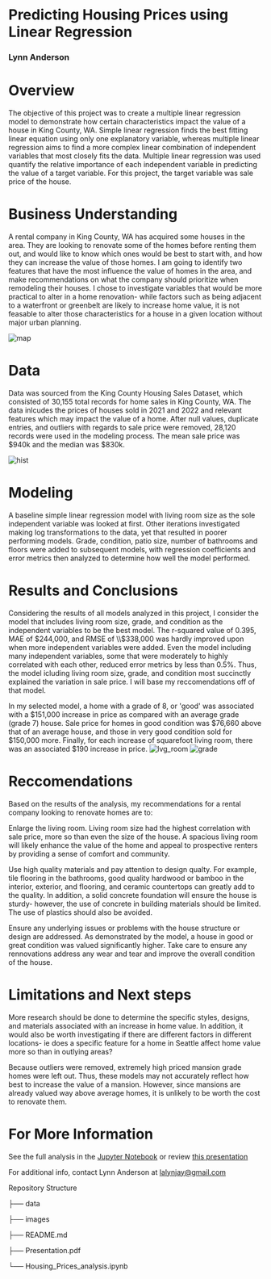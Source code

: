 # Predicting Housing Prices using Linear Regression

### Lynn Anderson

# Overview

The objective of this project was to create a multiple linear regression model to demonstrate how certain characteristics impact the value of a house in King County, WA. Simple linear regression finds the best fitting linear equation using only one explanatory variable, whereas multiple linear regression aims to find a more complex linear combination of independent variables that most closely fits the data. Multiple linear regression was used quantify the relative importance of each independent variable in predicting the value of a target variable. For this project, the target variable was sale price of the house. 

# Business Understanding

A rental company in King County, WA has acquired some houses in the area. They are looking to renovate some of the homes before renting them out, and would like to know which ones would be best to start with, and how they can increase the value of those homes. I am going to identify two features that have the most influence the value of homes in the area, and make recommendations on what the company should prioritize when remodeling their houses. I chose to investigate variables that would be more practical to alter in a home renovation- while factors such as being adjacent to a waterfront or greenbelt are likely to increase home value, it is not feasable to alter those characteristics for a house in a given location without major urban planning.

![map](https://github.com/lalynjay/Housing_Prices_Analysis/blob/alt/images/king_co.png)


# Data


Data was sourced from the King County Housing Sales Dataset, which consisted of 30,155 total records for home sales in King County, WA. The data inlcudes the prices of houses sold in 2021 and 2022 and relevant features which may impact the value of a home. After null values, duplicate entries, and outliers with regards to sale price were removed, 28,120 records were used in the modeling process. The mean sale price was $940k and the median was $830k.  

![hist](https://github.com/lalynjay/Housing_Prices_Analysis/blob/alt/images/price_hist.png)


# Modeling

A baseline simple linear regression model with living room size as the sole independent variable was looked at first. Other iterations investigated making log transformations to the data, yet that resulted in poorer performing models. Grade, condition, patio size, number of bathrooms and floors were added to subsequent models, with regression coefficients and error metrics then analyzed to determine how well the model performed.

# Results and Conclusions

Considering the results of all models analyzed in this project, I consider the model that includes living room size, grade, and condition as the independent variables to be the best model. The r-squared value of 0.395, MAE of $244,000, and RMSE of \\$338,000 was hardly improved upon when more independent variables were added. Even the model including many independent variables, some that were moderately to highly correlated with each other, reduced error metrics by less than 0.5%. Thus, the model icluding living room size, grade, and condition most succinctly explained the variation in sale price. I will base my reccomendations off of that model. 

In my selected model, a home with a grade of 8, or 'good' was associated with a $151,000 increase in price as compared with an average grade (grade 7) house. Sale price for homes in good condition was $76,660 above that of an average house, and those in very good condition sold for $150,000 more. Finally, for each increase of squarefoot living room, there was an associated $190 increase in price.
![lvg_room](https://github.com/lalynjay/Housing_Prices_Analysis/blob/alt/images/lvg.png)
![grade](https://github.com/lalynjay/Housing_Prices_Analysis/blob/alt/images/grade.png)



# Reccomendations

Based on the results of the analysis, my recommendations for a rental company looking to renovate homes are to:

Enlarge the living room. Living room size had the highest correlation with sale price, more so than even the size of the house. A spacious living room will likely enhance the value of the home and appeal to prospective renters by providing a sense of comfort and community.

Use high quality materials and pay attention to design qualty. For example, tile flooring in the bathrooms, good quality hardwood or bamboo in the interior, exterior, and flooring, and ceramic countertops can greatly add to the quality. In addition, a solid concrete foundation will ensure the house is sturdy- however, the use of concrete in building materials should be limited. The use of plastics should also be avoided.

Ensure any underlying issues or problems with the house structure or design are addressed. As demonstrated by the model, a house in good or great condition was valued significantly higher. Take care to ensure any rennovations address any wear and tear and improve the overall condition of the house.


# Limitations and Next steps

More research should be done to determine the specific styles, designs, and materials associated with an increase in home value. In addition, it would also be worth investigating if there are different factors in different locations- ie does a specific feature for a home in Seattle affect home value more so than in outlying areas?

Because outliers were removed, extremely high priced mansion grade homes were left out. Thus, these models may not accurately reflect how best to increase the value of a mansion. However, since mansions are already valued way above average homes, it is unlikely to be worth the cost to renovate them. 

# For More Information

See the full analysis in the [Jupyter Notebook](https://github.com/lalynjay/Housing_Prices_Analysis/blob/alt/Housing_Prices_Analysis.ipynb) or review [this presentation](https://github.com/lalynjay/Housing_Prices_Analysis/blob/alt/Housing_Prices_presentation.pdf)

For additional info, contact Lynn Anderson at lalynjay@gmail.com

Repository Structure

├── data

├── images

├── README.md

├── Presentation.pdf

└── Housing_Prices_analysis.ipynb
